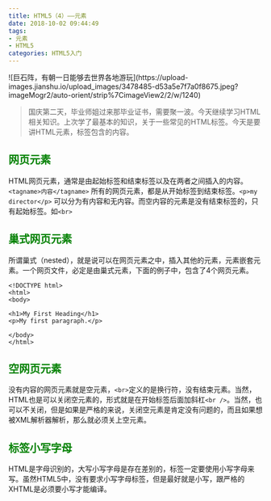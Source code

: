 ```yaml
---
title: HTML5（4）——元素
date: 2018-10-02 09:44:49
tags: 
- 元素
- HTML5
categories: HTML5入门
---
```


<meta name="referrer" content="no-referrer" />
![巨石阵，有朝一日能够去世界各地游玩](https://upload-images.jianshu.io/upload_images/3478485-d53a5e7f7a0f8675.jpeg?imageMogr2/auto-orient/strip%7CimageView2/2/w/1240)

> 国庆第二天，毕业师姐过来那毕业证书，需要聚一波。今天继续学习HTML相关知识。上次学了最基本的知识，关于一些常见的HTML标签。今天是要讲HTML元素，标签包含的内容。

<!--more-->

## <font color="green">网页元素</font>
HTML网页元素，通常是由起始标签和结束标签以及在两者之间插入的内容。`<tagname>内容</tagname>`
所有的网页元素，都是从开始标签到结束标签。`<p>my director</p>`
可以分为有内容和无内容。而空内容的元素是没有结束标签的，只有起始标签。如`<br>`

## <font color="green">巢式网页元素</font>
所谓巢式（nested），就是说可以在网页元素之中，插入其他的元素，元素嵌套元素。一个网页文件，必定是由巢式元素，下面的例子中，包含了4个网页元素。

```
<!DOCTYPE html>
<html>
<body>

<h1>My First Heading</h1>
<p>My first paragraph.</p>

</body>
</html>
```

## <font color="green">空网页元素</font>
没有内容的网页元素就是空元素，`<br>`定义的是换行符，没有结束元素。当然，HTML也是可以关闭空元素的，形式就是在开始标签后面加斜杠`<br />`。当然，也可以不关闭，但是如果是严格的来说，关闭空元素是肯定没有问题的，而且如果想被XML解析器解析，那么就必须关上空元素。

## <font color="green">标签小写字母</font>
HTML是字母识别的，大写小写字母是存在差别的，标签一定要使用小写字母来写。虽然HTML5中，没有要求小写字母标签，但是最好就是小写，跟严格的XHTML是必须要小写才能编译。
